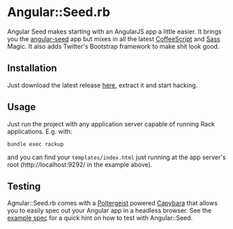 # Angular::Seed.rb

Angular Seed makes starting with an AngularJS app a little easier. It brings you the [angular-seed](https://github.com/angular/angular-seed) app but mixes in all the latest [CoffeeScript](https://github.com/jashkenas/coffee-script) and [Sass](https://github.com/nex3/sass) Magic. It also adds Twitter's Bootstrap framework to make shit look good.

## Installation

Just download the latest release [here](tags), extract it and start hacking.

## Usage

Just run the project with any application server capable of running Rack applications. E.g. with:

```
bundle exec rackup
```

and you can find your ``templates/index.html`` just running at the app server's root (http://localhost:9292/ in the example above).

## Testing

Agnular::Seed.rb comes with a [Poltergeist](https://github.com/jonleighton/poltergeist) powered [Capybara](https://github.com/jnicklas/capybara) that allows you to easily spec out your Angular app in a headless browser. See the [example spec](blob/master/spec/request/angular_seed_spec.rb) for a quick hint on how to test with Angular::Seed.